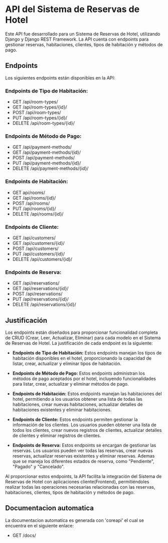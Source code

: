 # API del Sistema de Reservas de Hotel

Este API fue desarrollado para un Sistema de Reservas de Hotel, utilizando Django y Django REST Framework. La API cuenta con endpoints para gestionar reservas, habitaciones, clientes, tipos de habitación y métodos de pago.

## Endpoints

Los siguientes endpoints están disponibles en la API:


### Endpoints de Tipo de Habitación:
- GET /api/room-types/
- GET /api/room-types/{id}/
- POST /api/room-types/
- PUT /api/room-types/{id}/
- DELETE /api/room-types/{id}/

### Endpoints de Método de Pago:
- GET /api/payment-methods/
- GET /api/payment-methods/{id}/
- POST /api/payment-methods/
- PUT /api/payment-methods/{id}/
- DELETE /api/payment-methods/{id}/

### Endpoints de Habitación:
- GET api/rooms/
- GET /api/rooms/{id}/
- POST /api/rooms/
- PUT /api/rooms/{id}/
- DELETE /api/rooms/{id}/

### Endpoints de Cliente:
- GET /api/customers/
- GET /api/customers/{id}/
- POST /api/customers/
- PUT /api/customers/{id}/
- DELETE /api/customers/{id}/

### Endpoints de Reserva:
- GET /api/reservations/
- GET /api/reservations/{id}/
- POST /api/reservations/
- PUT /api/reservations/{id}/
- DELETE /api/reservations/{id}/

## Justificación

Los endpoints están diseñados para proporcionar funcionalidad completa de CRUD (Crear, Leer, Actualizar, Eliminar) para cada modelo en el Sistema de Reservas de Hotel. La justificación de cada endpoint es la siguiente:

- **Endpoints de Tipo de Habitación:** Estos endpoints manejan los tipos de habitación disponibles en el hotel, proporcionando la capacidad de listar, crear, actualizar y eliminar tipos de habitación.

- **Endpoints de Método de Pago:** Estos endpoints administran los métodos de pago aceptados por el hotel, incluyendo funcionalidades para listar, crear, actualizar y eliminar métodos de pago.

- **Endpoints de Habitación:** Estos endpoints manejan las habitaciones del hotel, permitiendo a los usuarios obtener una lista de todas las habitaciones, crear nuevas habitaciones, actualizar detalles de habitaciones existentes y eliminar habitaciones.

- **Endpoints de Cliente:** Estos endpoints permiten gestionar la información de los clientes. Los usuarios pueden obtener una lista de todos los clientes, crear nuevos registros de clientes, actualizar detalles de clientes y eliminar registros de clientes.

- **Endpoints de Reserva:** Estos endpoints se encargan de gestionar las reservas. Los usuarios pueden ver todas las reservas, crear nuevas reservas, actualizar reservas existentes y eliminar reservas. Ademas que se maneja los diferentes estados de reserva, como "Pendiente", "Pagado" y "Cancelado".

Al proporcionar estos endpoints, la API facilita la integración del Sistema de Reservas de Hotel con aplicaciones cliente(Frontend), permitiéndoles realizar todas las operaciones necesarias relacionadas con las reservas, habitaciones, clientes, tipos de habitación y métodos de pago.

## Documentacion automatica

La documentacion automatica es generada con 'coreapi' el cual se encuentra en el siguiente enlace:

- GET /docs/